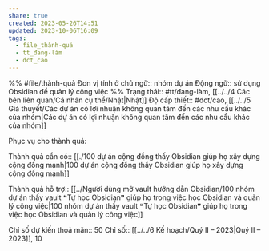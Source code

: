```yaml
---
share: true
created: 2023-05-26T14:51
updated: 2023-10-06T16:09
tags:
  - file_thành-quả
  - tt_đang-làm
  - đct_cao
---
```


%%
#file/thành-quả
Đơn vị tính ở chủ ngữ:: nhóm dự án
Động ngữ:: sử dụng Obsidian để quản lý công việc
%%
Trạng thái:: #tt/đang-làm, [[../../4 Các bên liên quan/Cá nhân cụ thể/Nhật|Nhật]]
Độ cấp thiết:: #đct/cao, [[../../5 Giả thuyết/Các dự án có lợi nhuận không quan tâm đến các nhu cầu khác của nhóm|Các dự án có lợi nhuận không quan tâm đến các nhu cầu khác của nhóm]]


Phục vụ cho thành quả:

Thành quả cần có:: [[./100 dự án cộng đồng thấy Obsidian giúp họ xây dựng cộng đồng mạnh|100 dự án cộng đồng thấy Obsidian giúp họ xây dựng cộng đồng mạnh]]

Thành quả hỗ trợ:: [[../Người dùng mở vault hướng dẫn Obsidian/100 nhóm dự án thấy vault ❝Tự học Obsidian❞ giúp họ trong việc học Obsidian và quản lý công việc|100 nhóm dự án thấy vault ❝Tự học Obsidian❞ giúp họ trong việc học Obsidian và quản lý công việc]]

Chỉ số dự kiến thoả mãn:: 50
Chỉ số:: [[../../6 Kế hoạch/Quý II – 2023|Quý II – 2023]], 10
